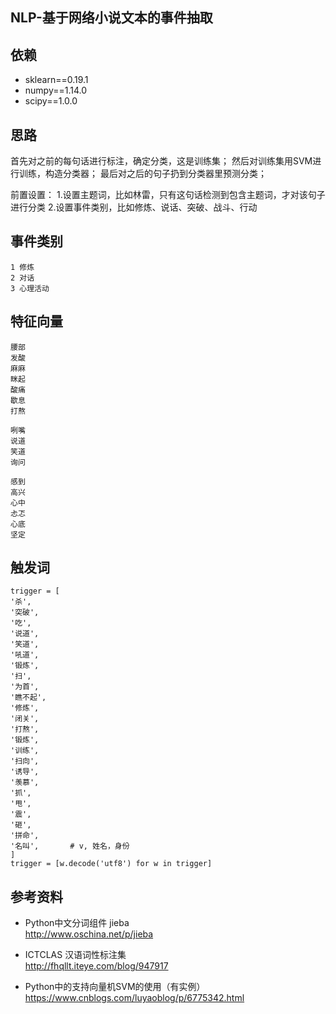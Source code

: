 ## NLP-基于网络小说文本的事件抽取

## 依赖
* sklearn==0.19.1
* numpy==1.14.0
* scipy==1.0.0

## 思路
首先对之前的每句话进行标注，确定分类，这是训练集；
然后对训练集用SVM进行训练，构造分类器；
最后对之后的句子扔到分类器里预测分类；

前置设置：
1.设置主题词，比如林雷，只有这句话检测到包含主题词，才对该句子进行分类
2.设置事件类别，比如修炼、说话、突破、战斗、行动

## 事件类别
```
1 修炼
2 对话
3 心理活动
```

## 特征向量
```
腰部
发酸
麻麻
眯起
酸痛
歇息
打熬

咧嘴
说道
笑道
询问

感到
高兴
心中
忐忑
心底
坚定
```

## 触发词
```
trigger = [
'杀',
'突破',
'吃',
'说道',
'笑道',
'吼道',
'锻炼',
'扫',
'为首',
'瞧不起',
'修炼',
'闭关',
'打熬',
'锻炼',
'训练',
'扫向',
'诱导',
'羡慕',
'抓',
'甩',
'震',
'砸',
'拼命',
'名叫',		# v, 姓名，身份
]
trigger = [w.decode('utf8') for w in trigger]
```

## 参考资料
* Python中文分词组件 jieba  
http://www.oschina.net/p/jieba

* ICTCLAS 汉语词性标注集  
http://fhqllt.iteye.com/blog/947917

* Python中的支持向量机SVM的使用（有实例）  
https://www.cnblogs.com/luyaoblog/p/6775342.html